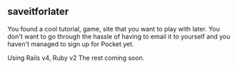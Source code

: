 ## saveitforlater

You found a cool tutorial, game, site that you want to play with later. You don't want to go through the hassle of having to email it to yourself and you haven't managed to sign up for Pocket yet.

Using Rails v4, Ruby v2
The rest coming soon.
